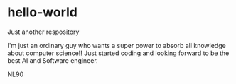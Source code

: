 # hello-world
Just another respository

I'm just an ordinary guy who wants a super power to absorb all knowledge about computer science!!
Just started coding and looking forward to be the best AI and Software engineer.

NL90

